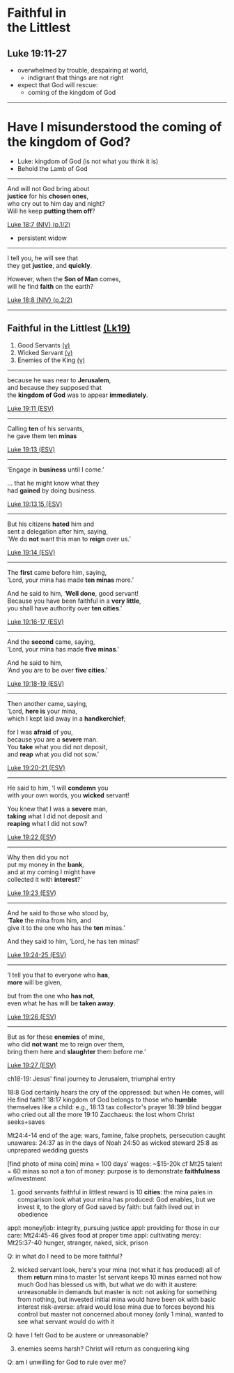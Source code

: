 <!-- .slide: <%= bg("unsplash-Jztmx9yqjBw-stars.jpg") %> id="title" -->
# Faithful in <br> the Littlest
## Luke 19:11-27

>>>
+ overwhelmed by trouble, despairing at world, 
  + indignant that things are not right
+ expect that God will rescue:
  + coming of the kingdom of God

---
<!-- .slide: data-background="white" -->
# Have I **misunderstood** the coming of the kingdom of God?

>>>
+ Luke: kingdom of God (is not what you think it is)
+ Behold the Lamb of God

---
<!-- .slide: <%= bg("unsplash-ywtbSuCSjhM-sunbeam-valley.jpg") %> -->
And will not God bring about <br/>
**justice** for his **chosen ones**, <br/>
who cry out to him day and night? <br/>
Will he keep **putting them off**?

[Luke 18:7 (NIV) (p.1/2)](# "ref")

>>>
+ persistent widow

---
<!-- .slide: <%= bg("unsplash-ywtbSuCSjhM-sunbeam-valley.jpg") %> -->

I tell you, he will see that <br/>
they get **justice**, and **quickly**.

However, when the **Son of Man** comes, <br/>
will he find **faith** on the earth?

[Luke 18:8 (NIV) (p.2/2)](# "ref")

---
<!-- .slide: <%= bg("unsplash-Jztmx9yqjBw-stars.jpg") %> id="outline" class="outline" -->
## Faithful in the Littlest [(Lk19)](# "ref")
1. Good Servants [(v)](# "ref")
1. Wicked Servant [(v)](# "ref")
1. Enemies of the King [(v)](# "ref")

>>>

---
because he was near to **Jerusalem**, <br>
and because they supposed that <br>
the **kingdom of God** was to appear **immediately**. 

[Luke 19:11 (ESV)](# "ref")

---
Calling **ten** of his servants, <br>
he gave them ten **minas** <br>

[Luke 19:13 (ESV)](# "ref")

---
‘Engage in **business** until I come.’

... that he might know what they <br>
had **gained** by doing business. 

[Luke 19:13,15 (ESV)](# "ref")

---
But his citizens **hated** him and <br>
sent a delegation after him, saying, <br>
‘We do **not** want this man to **reign** over us.’ 

[Luke 19:14 (ESV)](# "ref")

---
The **first** came before him, saying, <br>
‘Lord, your mina has made **ten minas** more.’ 

And he said to him, ‘**Well done**, good servant! <br>
Because you have been faithful in a **very little**, <br>
you shall have authority over **ten cities**.’ 

[Luke 19:16-17 (ESV)](# "ref")

---
And the **second** came, saying, <br>
‘Lord, your mina has made **five minas**.’ 

And he said to him, <br>
‘And you are to be over **five cities**.’ 

[Luke 19:18-19 (ESV)](# "ref")

---
Then another came, saying, <br>
‘Lord, **here is** your mina, <br>
which I kept laid away in a **handkerchief**; 

for I was **afraid** of you, <br>
because you are a **severe** man. <br>
You **take** what you did not deposit, <br>
and **reap** what you did not sow.’ 

[Luke 19:20-21 (ESV)](# "ref")

---
He said to him, ‘I will **condemn** you <br>
with your own words, you **wicked** servant! 

You knew that I was a **severe** man, <br>
**taking** what I did not deposit and <br>
**reaping** what I did not sow? 

[Luke 19:22 (ESV)](# "ref")

---
Why then did you not <br>
put my money in the **bank**, <br>
and at my coming I might have <br>
collected it with **interest**?’ 

[Luke 19:23 (ESV)](# "ref")

---
And he said to those who stood by, <br>
‘**Take** the mina from him, and <br>
give it to the one who has the **ten** minas.’ 

And they said to him, ‘Lord, he has ten minas!’ 

[Luke 19:24-25 (ESV)](# "ref")

---
‘I tell you that to everyone who **has**, <br>
**more** will be given, 

but from the one who **has not**, <br>
even what he has will be **taken away**. 

[Luke 19:26 (ESV)](# "ref")

---
But as for these **enemies** of mine, <br>
who did **not want** me to reign over them, <br>
bring them here and **slaughter** them before me.’

[Luke 19:27 (ESV)](# "ref")

>>>
ch18-19: Jesus' final journey to Jerusalem, triumphal entry

18:8 God certainly hears the cry of the oppressed: but when He comes, will He find faith?
18:17 kingdom of God belongs to those who **humble** themselves like a child: e.g.,
18:13 tax collector's prayer
18:39 blind beggar who cried out all the more
19:10 Zacchaeus: the lost whom Christ seeks+saves

Mt24:4-14 end of the age: wars, famine, false prophets, persecution
caught unawares:
24:37 as in the days of Noah
24:50 as wicked steward
25:8 as unprepared wedding guests

[find photo of mina coin]
mina = 100 days' wages: ~$15-20k
cf Mt25 talent = 60 minas
so not a ton of money: purpose is to demonstrate **faithfulness** w/investment

1. good servants
faithful in littlest
reward is 10 **cities**: the mina pales in comparison
look what your mina has produced: God enables, but we invest it, to the glory of God
saved by faith: but faith lived out in obedience

appl: money/job: integrity, pursuing justice
appl: providing for those in our care: Mt24:45-46 gives food at proper time
appl: cultivating mercy: Mt25:37-40 hunger, stranger, naked, sick, prison

Q: in what do I need to be more faithful?

2. wicked servant
look, here's your mina (not what it has produced)
all of them **return** mina to master
1st servant keeps 10 minas earned
not how much God has blessed us with, but what we do with it
austere: unreasonable in demands
but master is not: not asking for something from nothing, but invested initial mina
  would have been ok with basic interest
risk-averse: afraid would lose mina due to forces beyond his control
  but master not concerned about money (only 1 mina), 
  wanted to see what servant would do with it

Q: have I felt God to be austere or unreasonable?

3. enemies
seems harsh?
Christ will return as conquering king

Q: am I unwilling for God to rule over me?

